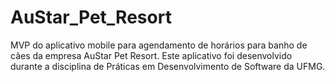 # AuStar_Pet_Resort
MVP do aplicativo mobile para agendamento de horários para banho de cães da empresa AuStar Pet Resort. Este aplicativo foi desenvolvido durante a disciplina de Práticas em Desenvolvimento de Software da UFMG.
